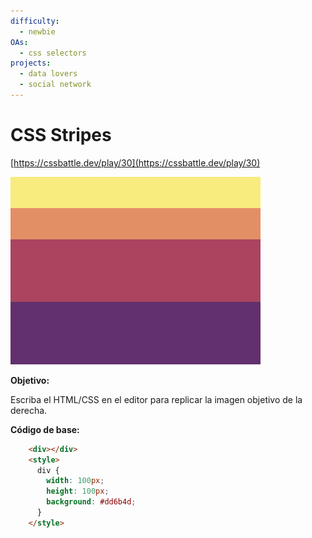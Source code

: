 ```yaml
---
difficulty:
  - newbie
OAs:
  - css selectors
projects:
  - data lovers
  - social network
---
```


# CSS Stripes

[https://cssbattle.dev/play/30](https://cssbattle.dev/play/30)

![exercise-finished](css_stripes.png)

__Objetivo:__

Escriba el HTML/CSS en el editor para replicar la imagen objetivo de la derecha.

__Código de base:__

```html
    <div></div>
    <style>
      div {
        width: 100px;
        height: 100px;
        background: #dd6b4d;
      }
    </style>
```
